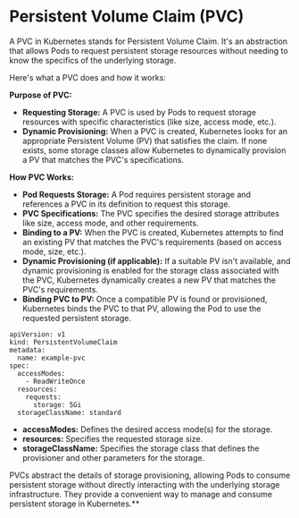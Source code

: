 # Persistent Volume Claim (PVC)

A PVC in Kubernetes stands for Persistent Volume Claim. It's an abstraction that allows Pods to request persistent storage resources without needing to know the specifics of the underlying storage.

Here's what a PVC does and how it works:

**Purpose of PVC:**

* **Requesting Storage:** A PVC is used by Pods to request storage resources with specific characteristics (like size, access mode, etc.).
* **Dynamic Provisioning:** When a PVC is created, Kubernetes looks for an appropriate Persistent Volume (PV) that satisfies the claim. If none exists, some storage classes allow Kubernetes to dynamically provision a PV that matches the PVC's specifications.

**How PVC Works:** 

* **Pod Requests Storage:** A Pod requires persistent storage and references a PVC in its definition to request this storage.
* **PVC Specifications:** The PVC specifies the desired storage attributes like size, access mode, and other requirements.
* **Binding to a PV:** When the PVC is created, Kubernetes attempts to find an existing PV that matches the PVC's requirements (based on access mode, size, etc.).
* **Dynamic Provisioning (if applicable):** If a suitable PV isn't available, and dynamic provisioning is enabled for the storage class associated with the PVC, Kubernetes dynamically creates a new PV that matches the PVC's requirements.
* **Binding PVC to PV:** Once a compatible PV is found or provisioned, Kubernetes binds the PVC to that PV, allowing the Pod to use the requested persistent storage.

```
apiVersion: v1
kind: PersistentVolumeClaim
metadata:
  name: example-pvc
spec:
  accessModes:
    - ReadWriteOnce
  resources:
    requests:
      storage: 5Gi
  storageClassName: standard
```

* **accessModes:** Defines the desired access mode(s) for the storage.
* **resources:** Specifies the requested storage size.
* **storageClassName:** Specifies the storage class that defines the provisioner and other parameters for the storage.


PVCs abstract the details of storage provisioning, allowing Pods to consume persistent storage without directly interacting with the underlying storage infrastructure. They provide a convenient way to manage and consume persistent storage in Kubernetes.**
